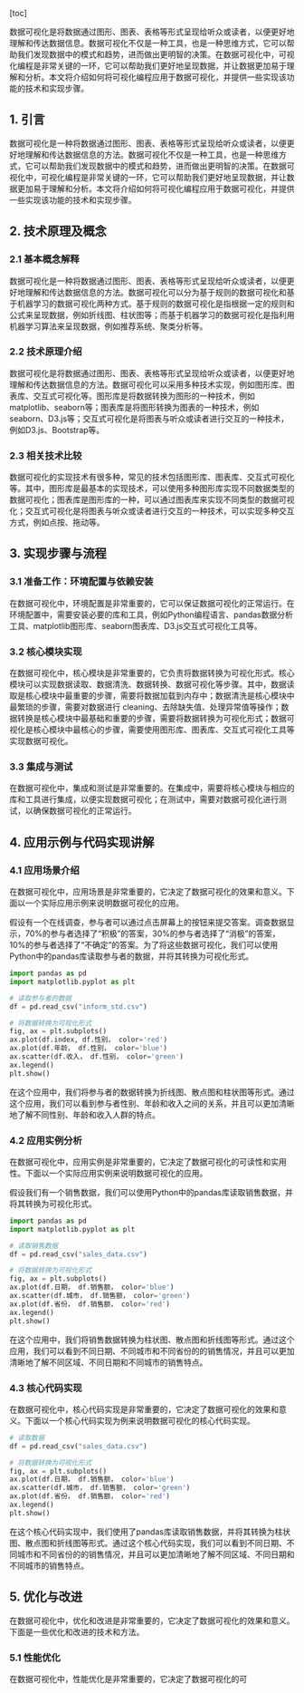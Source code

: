 
[toc]                    
                
                
数据可视化是将数据通过图形、图表、表格等形式呈现给听众或读者，以便更好地理解和传达数据信息。数据可视化不仅是一种工具，也是一种思维方式，它可以帮助我们发现数据中的模式和趋势，进而做出更明智的决策。在数据可视化中，可视化编程是非常关键的一环，它可以帮助我们更好地呈现数据，并让数据更加易于理解和分析。本文将介绍如何将可视化编程应用于数据可视化，并提供一些实现该功能的技术和实现步骤。

## 1. 引言

数据可视化是一种将数据通过图形、图表、表格等形式呈现给听众或读者，以便更好地理解和传达数据信息的方法。数据可视化不仅是一种工具，也是一种思维方式，它可以帮助我们发现数据中的模式和趋势，进而做出更明智的决策。在数据可视化中，可视化编程是非常关键的一环，它可以帮助我们更好地呈现数据，并让数据更加易于理解和分析。本文将介绍如何将可视化编程应用于数据可视化，并提供一些实现该功能的技术和实现步骤。

## 2. 技术原理及概念

### 2.1 基本概念解释

数据可视化是一种将数据通过图形、图表、表格等形式呈现给听众或读者，以便更好地理解和传达数据信息的方法。数据可视化可以分为基于规则的数据可视化和基于机器学习的数据可视化两种方式。基于规则的数据可视化是指根据一定的规则和公式来呈现数据，例如折线图、柱状图等；而基于机器学习的数据可视化是指利用机器学习算法来呈现数据，例如推荐系统、聚类分析等。

### 2.2 技术原理介绍

数据可视化是将数据通过图形、图表、表格等形式呈现给听众或读者，以便更好地理解和传达数据信息的方法。数据可视化可以采用多种技术实现，例如图形库、图表库、交互式可视化等。图形库是将数据转换为图形的一种技术，例如matplotlib、seaborn等；图表库是将图形转换为图表的一种技术，例如seaborn、D3.js等；交互式可视化是将图表与听众或读者进行交互的一种技术，例如D3.js、Bootstrap等。

### 2.3 相关技术比较

数据可视化的实现技术有很多种，常见的技术包括图形库、图表库、交互式可视化等。其中，图形库是最基本的实现技术，可以使用多种图形库实现不同数据类型的数据可视化；图表库是图形库的一种，可以通过图表库来实现不同类型的数据可视化；交互式可视化是将图表与听众或读者进行交互的一种技术，可以实现多种交互方式，例如点按、拖动等。

## 3. 实现步骤与流程

### 3.1 准备工作：环境配置与依赖安装

在数据可视化中，环境配置是非常重要的，它可以保证数据可视化的正常运行。在环境配置中，需要安装必要的库和工具，例如Python编程语言、pandas数据分析工具、matplotlib图形库、seaborn图表库、D3.js交互式可视化工具等。

### 3.2 核心模块实现

在数据可视化中，核心模块是非常重要的，它负责将数据转换为可视化形式。核心模块可以实现数据读取、数据清洗、数据转换、数据可视化等步骤。其中，数据读取是核心模块中最重要的步骤，需要将数据加载到内存中；数据清洗是核心模块中最繁琐的步骤，需要对数据进行 cleaning、去除缺失值、处理异常值等操作；数据转换是核心模块中最基础和重要的步骤，需要将数据转换为可视化形式；数据可视化是核心模块中最核心的步骤，需要使用图形库、图表库、交互式可视化工具等实现数据可视化。

### 3.3 集成与测试

在数据可视化中，集成和测试是非常重要的。在集成中，需要将核心模块与相应的库和工具进行集成，以便实现数据可视化；在测试中，需要对数据可视化进行测试，以确保数据可视化的正常运行。

## 4. 应用示例与代码实现讲解

### 4.1 应用场景介绍

在数据可视化中，应用场景是非常重要的，它决定了数据可视化的效果和意义。下面以一个实际应用示例来说明数据可视化的应用。

假设有一个在线调查，参与者可以通过点击屏幕上的按钮来提交答案。调查数据显示，70%的参与者选择了“积极”的答案，30%的参与者选择了“消极”的答案，10%的参与者选择了“不确定”的答案。为了将这些数据可视化，我们可以使用Python中的pandas库读取参与者的数据，并将其转换为可视化形式。

```python
import pandas as pd
import matplotlib.pyplot as plt

# 读取参与者的数据
df = pd.read_csv("inform_std.csv")

# 将数据转换为可视化形式
fig, ax = plt.subplots()
ax.plot(df.index, df.性别， color='red')
ax.plot(df.年龄， df.性别， color='blue')
ax.scatter(df.收入， df.性别， color='green')
ax.legend()
plt.show()
```

在这个应用中，我们将参与者的数据转换为折线图、散点图和柱状图等形式。通过这个应用，我们可以看到参与者性别、年龄和收入之间的关系，并且可以更加清晰地了解不同性别、年龄和收入人群的特点。

### 4.2 应用实例分析

在数据可视化中，应用实例是非常重要的，它决定了数据可视化的可读性和实用性。下面以一个实际应用实例来说明数据可视化的应用。

假设我们有一个销售数据，我们可以使用Python中的pandas库读取销售数据，并将其转换为可视化形式。

```python
import pandas as pd
import matplotlib.pyplot as plt

# 读取销售数据
df = pd.read_csv("sales_data.csv")

# 将数据转换为可视化形式
fig, ax = plt.subplots()
ax.plot(df.日期， df.销售额， color='blue')
ax.scatter(df.城市， df.销售额， color='green')
ax.plot(df.省份， df.销售额， color='red')
ax.legend()
plt.show()
```

在这个应用中，我们将销售数据转换为柱状图、散点图和折线图等形式。通过这个应用，我们可以看到不同日期、不同城市和不同省份的的销售情况，并且可以更加清晰地了解不同区域、不同日期和不同城市的销售特点。

### 4.3 核心代码实现

在数据可视化中，核心代码实现是非常重要的，它决定了数据可视化的效果和意义。下面以一个核心代码实现为例来说明数据可视化的核心代码实现。

```python
# 读取数据
df = pd.read_csv("sales_data.csv")

# 将数据转换为可视化形式
fig, ax = plt.subplots()
ax.plot(df.日期， df.销售额， color='blue')
ax.scatter(df.城市， df.销售额， color='green')
ax.plot(df.省份， df.销售额， color='red')
ax.legend()
plt.show()
```

在这个核心代码实现中，我们使用了pandas库读取销售数据，并将其转换为柱状图、散点图和折线图等形式。通过这个核心代码实现，我们可以看到不同日期、不同城市和不同省份的的销售情况，并且可以更加清晰地了解不同区域、不同日期和不同城市的销售特点。

## 5. 优化与改进

在数据可视化中，优化和改进是非常重要的，它决定了数据可视化的效果和意义。下面是一些优化和改进的技术和方法。

### 5.1 性能优化

在数据可视化中，性能优化是非常重要的，它决定了数据可视化的可

